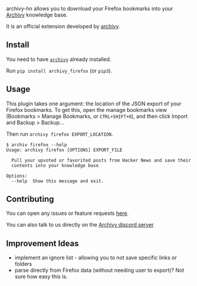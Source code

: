 archivy-hn allows you to download your Firefox bookmarks into your [Archivy](https://archivy.github.io) knowledge base. 

It is an official extension developed by [archivy](https://github.com/archivy/).

## Install

You need to have [`archivy`](https://archivy.github.io) already installed.

Run `pip install archivy_firefox` (or `pip3`). 

## Usage

This plugin takes one argument: the location of the JSON export of your Firefox bookmarks. To get this, open the manage bookmarks view (Bookmarks > Manage Bookmarks, or `CTRL+SHIFT+O`), and then click Import and Backup > Backup...

Then run `archivy firefox EXPORT_LOCATION`.


```
$ archiv firefox --help
Usage: archivy firefox [OPTIONS] EXPORT_FILE

  Pull your upvoted or favorited posts from Hacker News and save their
  contents into your knowledge base

Options:
  --help  Show this message and exit.
```

## Contributing

You can open any issues or feature requests [here](https://github.com/archivy/archivy_hn/issues).

You can also talk to us directly on the [Archivy discord server](https://discord.gg/uQsqyxB)

## Improvement Ideas

- implement an ignore list - allowing you to not save specific links or folders
- parse directly from Firefox data (without needing user to export)? Not sure how easy this is.
